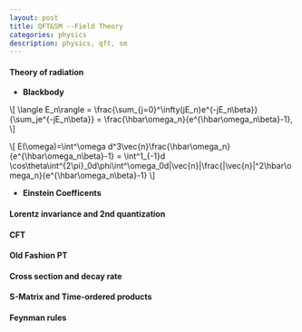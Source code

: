 ```yaml
---
layout: post
title: QFT&SM --Field Theory
categories: physics
description: physics, qft, sm
---
```


#### Theory of radiation

* **Blackbody** 

\\[
\langle E_n\rangle = \frac{\sum_{j=0}^\infty(jE_n)e^{-jE_n\beta}}{\sum_je^{-jE_n\beta}} = \frac{\hbar\omega_n}{e^{\hbar\omega_n\beta}-1},
\\]

\\[
E(\omega)=\int^\omega d^3\vec{n}\frac{\hbar\omega_n}{e^{\hbar\omega_n\beta}-1} = \int^1_{-1}d \cos\theta\int^{2\pi}_0d\phi\int^\omega_0d|\vec{n}|\frac{|\vec{n}|^2\hbar\omega_n}{e^{\hbar\omega_n\beta}-1}
\\]

* **Einstein Coefficents**



#### Lorentz invariance and 2nd quantization


#### CFT


#### Old Fashion PT


#### Cross section and decay rate


#### S-Matrix and Time-ordered products


#### Feynman rules
